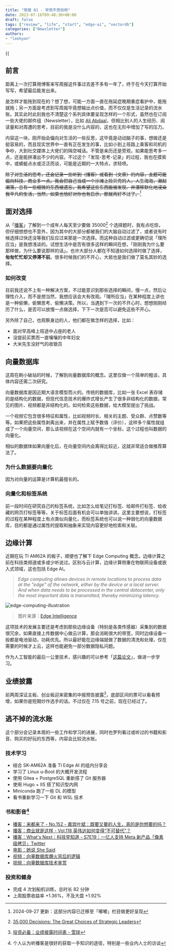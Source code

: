 ```yaml
---
title: "周报 01 - 学而不思则罔"
date: 2023-07-16T09:48:30+08:00
draft: false
tags: ["review", "life", "start", "edge-ai", "vectordb"]
categories: ["Newsletter"]
authors:
- "leehyon"
---
```


{{<audio src="audio/life-live.mp3" caption="♪ 超人 - 五月天" >}}

## 前言

距离上一次打算用博客来写周报这件事过去差不多有一年了，终于在今天打算开始写写，希望最后能发出来。

是怎样才能拖到现在的？想了想，可能一方面一直在拖延症晚期重症看护中，能拖就拖；另一方面是考虑到写周报毕竟想输出点价值，而不仅仅是生活记录的流水账。其实此时此刻我也不清楚这个系列具体要呈现怎样的一个形式，虽然也在订阅一些大佬的邮件组（Newsletter），比如 [Ali Abdaal](https://aliabdaal.com/)，但相比别人的人生经历、阅读量和对周遭的思考，目前的我是没什么内容的，这也在无形中增加了写的压力。

内容这一块，刚开始会偏向对生活的一些反思，这毕竟是动动脑子的事，想做还是挺容易的，而且现实世界中一直有正在发生的事，比如小到上班路上乘客和司机的争吵，大到社交媒体上大佬们的隔空喊话。不管是亲历还是旁观，如果能思考多一点，还是能拼凑出不少的内容。不过这个「发现-思考-记录」的过程，我也在摸索中，或蜻蜓点水或泛泛而谈，可能是近期的一大特点，求轻喷。

~~除了对生活的思考，还会记录一些听到（播客）或看到（文章）的内容，主题可能偏向科技、商业多一点。我会把自己当成一个沙滩上捡贝壳的人，人生海海，潮起潮落，总有一些细微的东西被遗忘，我希望这些东西能被发现、并潜移默化地浸染我平凡的生活，当然，如果也恰好对你也有启示，那就再好不过了。~~[^ud1]

[^ud1]: 2024-09-27 更新：这部分内容已迁移至「嘟嘟」栏目做更好呈现

## 面对选择

从「[播客](https://www.xiaoyuzhoufm.com/episode/64b0826fd46b34865fdaf7cd)」了解到一个成年人每天至少要做 35000[^1] 个选择题时，我有点吃惊，但仔细想想也不意外，因为其中的大部分都被我们的大脑自动过滤了，或者说有时候选择过快还没等我们反应过来那是一次选择。而这种自动过滤或更确切说「理所应当」是我想浅谈的。试想生活中是否有很多这样的瞬间在想，「刚刚我为什么要那样做，为什么要说那样的话」。也许大部分人都在不知道如何选择时做了选择，**匆匆忙忙却又停滞不前**。很多时候我们的不开心，大抵也是我们做了莫名其妙的选择。

[^1]: [35,000 Decisions: The Great Choices of Strategic Leaders](https://go.roberts.edu/leadingedge/the-great-choices-of-strategic-leaders)

### 如何改变

目前我还说不上有一种解决方案，不过能意识到那些选择的瞬间，慢一点，然后让理性介入，而不是想当然，我想应该会大有改观。「理所应当」在某种程度上讲也是一种偷懒，偷懒思考、偷懒决策。所以，当遇到下一次的不开心时，想想刚刚经历了什么，是否可以放慢一点做选择，下下一次是否可以避免这些不开心。

另外除了自己，也观察身边的人，他们都在做怎样的选择，比如：

- 面对早高峰上班途中占座的老人
- 没提前买票而一直嚷嚷的中年妇女
- 大米先生没好气的收银员

## 向量数据库

这周在刷小破站的时候，了解到向量数据库的概念。这里仅做一个简单的粗谈，具体内容还需二次研究。

向量数据库是因近期大语言模型而火的。传统的数据库，比如一张 Excel 表存储的是结构化的数据，但现代信息技术的爆炸式增长产生了很多非结构化的数据，常见的图片、视频都是非结构化的。如何检索这些数据，给大模型提出了挑战。

一个视频它包含很多特征和属性，比如视频时长、相关的主题、受众群、点赞数等等。如果把这些属性剥离出来，并在属性上赋予数值（评价），这样多个属性就组成了一个向量空间，那么该视频在这个空间内就有一个坐标，这个过程也叫数据的向量化。

相似的数据体如果向量化后，在向量空间内会离得比较近，这就非常适合做推荐算法了。

### 为什么数据要向量化

因为对向量的运算是计算机最擅长的。

### 向量化和标签系统

前一段时间在研究自己的标签系统，比如怎么给笔记打标签、给邮件打标签、给收藏的网页打标签等等，关于标签后面有机会可以单独讲讲。这里主要想说，打标签的过程在某种程度上有点类似向量化，而标签系统也可以说一种弱化的向量数据库，目的都是通过属性的提取和抽象来实现内容更好地检索和关联。

## 边缘计算

近期在玩 TI AM62A 的板子，顺便也了解下 Edge Computing 概念。边缘计算之前在科技类频道或多或少听说过。区别与云计算，边缘计算侧重在物联网设备或嵌入式领域，这也包括 Edge AI。

> *Edge computing allows devices in remote locations to process data at the "edge" of the network, either by the device or a local server. And when data needs to be processed in the central datacenter, only the most important data is transmitted, thereby minimizing latency.*

![edge-computing-illustration](https://images.kohsruhe.com/2024/edge-computing-illustration.png)
> 图片来源：[Edge Intelligence](https://ieeexplore.ieee.org/document/8736011)

这项技术的发展主要还是考虑到那些边缘设备（特别是各类传感器）采集到的数据很冗余，如果直接上传数据中心做云计算，那会消耗很大的带宽，同时边缘设备一般都是电池驱动，功耗优先。所以最好能在边缘端就做了数据的清洗和处理，仅在需要的时候才上云，这样也能避免一部分数据隐私问题。

作为人工智能的最后一公里技术，感兴趣的可以参考「[这篇论文](https://ieeexplore.ieee.org/document/8736011)」，做进一步学习。

## 业绩披露

前两周深证主板、创业板迎来密集的中报预告披露[^2]，底部区间的票可以看看预增，如果你是短期炒作选手的话。不过仅在 7.15 号之前，现在已经过了。

[^2]: [投资必备：业绩披露时间表 - 雪球](https://xueqiu.com/9752824777/122766349)

## 逃不掉的流水账

这个部分会记录本周的一些工作和学习的进展，同时也罗列看过或听过的书籍和影音、购买的好玩的东西等，内容会比较流水账。

### 技术学习

- 结合 SK-AM62A 准备 TI Edge AI 的组内分享会
- 学习了 Linux u-Boot 的大概开发流程
- 使用 Gitea + PostgreSQL 重新搭了 Git 服务器
- 使用 Hugo + IIS 搭了知识型内网
- Miniconda 跑了一些 DL 的模型
- 看书重新学习一下 Git 和 WSL 技术

### 书和影音[^3]

[^3]: 个人认为听播客是很好的获取一手知识的途径，特别是一些业内人士的访谈

- [播客：来都来了 - No.152 - 嘉宾叶斌：既要又要的人生，真的是你想要的吗？](https://podcasts.apple.com/cn/podcast/no-152-%E5%98%89%E5%AE%BE%E5%8F%B6%E6%96%8C-%E6%97%A2%E8%A6%81%E5%8F%88%E8%A6%81%E7%9A%84%E4%BA%BA%E7%94%9F-%E7%9C%9F%E7%9A%84%E6%98%AF%E4%BD%A0%E6%83%B3%E8%A6%81%E7%9A%84%E5%90%97/id1512932915?i=1000619920004)
- [播客：商业就是这样 - Vol.118 英伟达如何变得“不可替代”？](https://podcasts.apple.com/cn/podcast/vol-118-%E8%8B%B1%E4%BC%9F%E8%BE%BE%E5%A6%82%E4%BD%95%E5%8F%98%E5%BE%97-%E4%B8%8D%E5%8F%AF%E6%9B%BF%E4%BB%A3/id1552904790?i=1000619426083)
- [播客：What's Next｜科技早知道 - S7E19｜一亿人支持 Meta 新产品「像素级拷贝」Twitter](https://podcasts.apple.com/cn/podcast/s7e19-%E4%B8%80%E4%BA%BF%E4%BA%BA%E6%94%AF%E6%8C%81-meta-%E6%96%B0%E4%BA%A7%E5%93%81-%E5%83%8F%E7%B4%A0%E7%BA%A7%E6%8B%B7%E8%B4%9D-twitter-%E5%8F%AA%E5%9B%A0%E9%A9%AC%E6%96%AF%E5%85%8B%E5%A4%AA%E6%8B%9B%E9%AA%82/id1494812579?i=1000620854237)
- [电影：她说 She Said](https://movie.douban.com/subject/35493136/)
- [视频：向量数据库爆火背后的逻辑](https://www.bilibili.com/video/BV1W94y1B7Vd/?share_source=copy_web)
- [视频：向量数据库技术鉴赏](https://www.bilibili.com/video/BV11a4y1c7SW/?share_source=copy_web)

### 投资和健身

- 完成 4 次划船机训练，总时长 82 分钟
- 上周股票收益率 +1.36%，不及大盘 +1.92%
